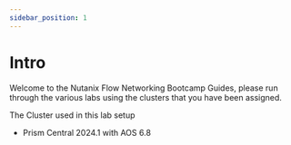 ```yaml
---
sidebar_position: 1
---
```


# Intro

Welcome to the Nutanix Flow Networking Bootcamp Guides, please run through the various labs using the clusters that you have been assigned. 

The Cluster used in this lab setup
- Prism Central 2024.1 with AOS 6.8